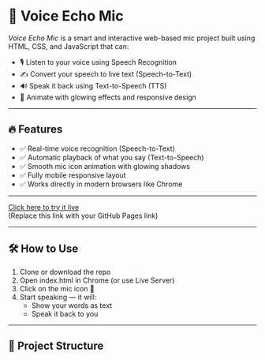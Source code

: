 # 🎤 Voice Echo Mic

*Voice Echo Mic* is a smart and interactive web-based mic project built using HTML, CSS, and JavaScript that can:

- 🎙 Listen to your voice using Speech Recognition
- ✍ Convert your speech to live text (Speech-to-Text)
- 🔊 Speak it back using Text-to-Speech (TTS)
- 💫 Animate with glowing effects and responsive design

---

## 🔥 Features

- ✅ Real-time voice recognition (Speech-to-Text)
- ✅ Automatic playback of what you say (Text-to-Speech)
- ✅ Smooth mic icon animation with glowing shadows
- ✅ Fully mobile responsive layout
- ✅ Works directly in modern browsers like Chrome

---


[Click here to try it live](https://bchoudhary24.github.io/mic-project/)  
(Replace this link with your GitHub Pages link)

---

## 🛠 How to Use

1. Clone or download the repo
2. Open index.html in Chrome (or use Live Server)
3. Click on the mic icon 🎤
4. Start speaking — it will:
   - Show your words as text
   - Speak it back to you

---

## 📂 Project Structure
